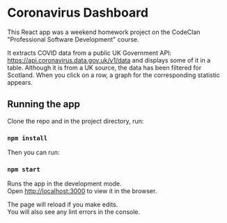 # Coronavirus Dashboard

This React app was a weekend homework project on the CodeClan "Professional Software Development" course.  

It extracts COVID data from a public UK Government API: https://api.coronavirus.data.gov.uk/v1/data and displays some of it in a table.  Although it is from a UK source, the data has been filtered for Scotland.  When you click on a row, a graph for the corresponding statistic appears.


## Running the app

Clone the repo and in the project directory, run: 

### `npm install`

Then you can run:

### `npm start`

Runs the app in the development mode.\
Open [http://localhost:3000](http://localhost:3000) to view it in the browser.

The page will reload if you make edits.\
You will also see any lint errors in the console.


